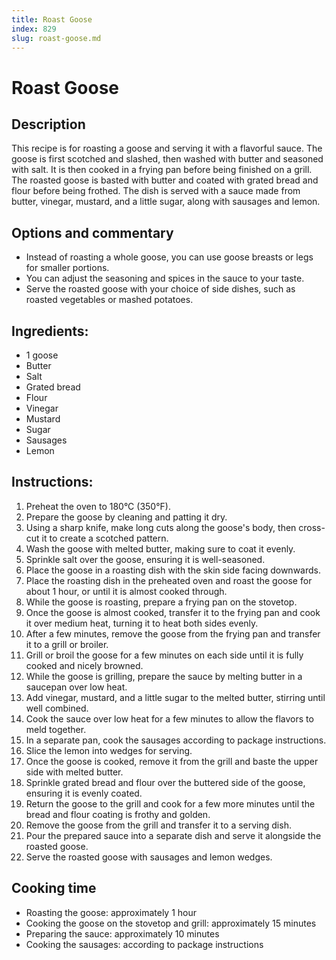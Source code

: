 ```yaml
---
title: Roast Goose
index: 829
slug: roast-goose.md
---
```


# Roast Goose

## Description
This recipe is for roasting a goose and serving it with a flavorful sauce. The goose is first scotched and slashed, then washed with butter and seasoned with salt. It is then cooked in a frying pan before being finished on a grill. The roasted goose is basted with butter and coated with grated bread and flour before being frothed. The dish is served with a sauce made from butter, vinegar, mustard, and a little sugar, along with sausages and lemon.

## Options and commentary
- Instead of roasting a whole goose, you can use goose breasts or legs for smaller portions.
- You can adjust the seasoning and spices in the sauce to your taste.
- Serve the roasted goose with your choice of side dishes, such as roasted vegetables or mashed potatoes.

## Ingredients:
- 1 goose
- Butter
- Salt
- Grated bread
- Flour
- Vinegar
- Mustard
- Sugar
- Sausages
- Lemon

## Instructions:
1. Preheat the oven to 180°C (350°F).
2. Prepare the goose by cleaning and patting it dry.
3. Using a sharp knife, make long cuts along the goose's body, then cross-cut it to create a scotched pattern.
4. Wash the goose with melted butter, making sure to coat it evenly.
5. Sprinkle salt over the goose, ensuring it is well-seasoned.
6. Place the goose in a roasting dish with the skin side facing downwards.
7. Place the roasting dish in the preheated oven and roast the goose for about 1 hour, or until it is almost cooked through.
8. While the goose is roasting, prepare a frying pan on the stovetop.
9. Once the goose is almost cooked, transfer it to the frying pan and cook it over medium heat, turning it to heat both sides evenly.
10. After a few minutes, remove the goose from the frying pan and transfer it to a grill or broiler.
11. Grill or broil the goose for a few minutes on each side until it is fully cooked and nicely browned.
12. While the goose is grilling, prepare the sauce by melting butter in a saucepan over low heat.
13. Add vinegar, mustard, and a little sugar to the melted butter, stirring until well combined.
14. Cook the sauce over low heat for a few minutes to allow the flavors to meld together.
15. In a separate pan, cook the sausages according to package instructions.
16. Slice the lemon into wedges for serving.
17. Once the goose is cooked, remove it from the grill and baste the upper side with melted butter.
18. Sprinkle grated bread and flour over the buttered side of the goose, ensuring it is evenly coated.
19. Return the goose to the grill and cook for a few more minutes until the bread and flour coating is frothy and golden.
20. Remove the goose from the grill and transfer it to a serving dish.
21. Pour the prepared sauce into a separate dish and serve it alongside the roasted goose.
22. Serve the roasted goose with sausages and lemon wedges.

## Cooking time
- Roasting the goose: approximately 1 hour
- Cooking the goose on the stovetop and grill: approximately 15 minutes
- Preparing the sauce: approximately 10 minutes
- Cooking the sausages: according to package instructions